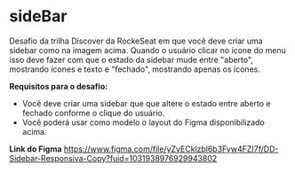 # sideBar
Desafio da trilha Discover da RockeSeat em que você deve criar uma sidebar como na imagem acima. Quando o usuário clicar no ícone do menu isso deve fazer com que o estado da sidebar mude entre "aberto", mostrando ícones e texto e "fechado", mostrando apenas os ícones.


**Requisitos para o desafio:**

- Você deve criar uma sidebar que que altere o estado entre aberto e fechado conforme o clique do usuário.
- Você poderá usar como modelo o layout do Figma disponibilizado acima.

**Link do Figma**
https://www.figma.com/file/yZvECklzbl6b3Fyw4FZI7f/DD-Sidebar-Responsiva-Copy?fuid=1031938976929943802
